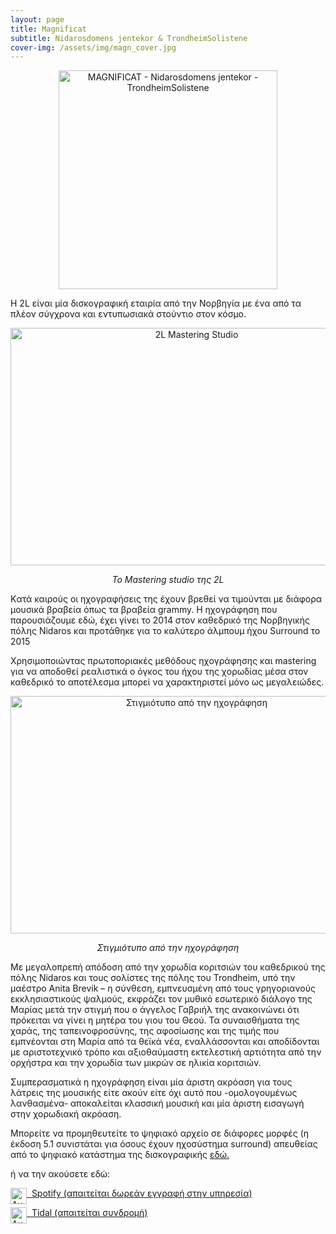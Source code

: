 ```yaml
---
layout: page
title: Magnificat
subtitle: Nidarosdomens jentekor & TrondheimSolistene
cover-img: /assets/img/magn_cover.jpg
---
```


<p style="text-align:center;">
 <img src="https://sgmsc.github.io/site/assets/img/magn_cover.jpg" alt="MAGNIFICAT - Nidarosdomens jentekor - TrondheimSolistene" style="width:350px;height:350px;">
</p>



Η 2L είναι μία δισκογραφική εταιρία από την Νορβηγία με ένα από τα πλέον σύγχρονα και εντυπωσιακά στούντιο στον κόσμο.

<div class="img-with-text">
<p style="text-align:center;">
<img src="https://images.ctfassets.net/4zjnzn055a4v/v5Fr54wzuQU0Qnk0Sqg3H/42ccacd6ab8f5686d4e2034c050d4ac2/Morten_Lindberg_PR_Image_1.jpg?w=1250&fm=jpg" alt="2L Mastering Studio" style="width:580px;height:380px;"> </p>
<p style="text-align:center;"> <em> To Mastering studio της 2L </em> </p>
</div>

Kατά καιρούς οι ηχογραφήσεις της έχουν βρεθεί να τιμούνται με διάφορα μουσικά βραβεία όπως τα βραβεία grammy.
Η ηχογράφηση που παρουσιάζουμε εδώ, έχει γίνει το 2014 στον καθεδρικό της Νορβηγικής πόλης Nidaros και προτάθηκε για το καλύτερο άλμπουμ ήχου Surround το 2015 

Χρησιμοποιώντας πρωτοποριακές μεθόδους ηχογράφησης και mastering για να αποδοθεί ρεαλιστικά ο όγκος του ήχου της χορωδίας μέσα στον καθεδρικό το αποτέλεσμα μπορεί να χαρακτηριστεί μόνο ως μεγαλειώδες.

<div class="img-with-text">
<p style="text-align:center;">
<img src="https://sgmsc.github.io/site/assets/img/choir.webp" alt="Στιγμιότυπο από την ηχογράφηση" style="width:580px;height:380px;"></p>
<p style="text-align:center;"> <em> Στιγμιότυπο από την ηχογράφηση </em> </p>
</div>

Με μεγαλοπρεπή απόδοση από την χορωδία κοριτσιών του καθεδρικού της πόλης Nidaros και τους σολίστες της πόλης του Trondheim, υπό την μαέστρο Anita Brevik – η σύνθεση, εμπνευσμένη από τους γρηγοριανούς εκκλησιαστικούς ψαλμούς, εκφράζει τον μυθικό εσωτερικό διάλογο της Μαρίας μετά την στιγμή που ο άγγελος Γαβριήλ της ανακοινώνει ότι πρόκειται να γίνει η μητέρα του γιου του Θεού. Τα συναισθήματα της χαράς, της ταπεινοφροσύνης, της αφοσίωσης και της τιμής που εμπνέονται στη Μαρία από τα θεϊκά νέα, εναλλάσσονται και αποδίδονται με αριστοτεχνικό τρόπο και αξιοθαύμαστη εκτελεστική αρτιότητα από την ορχήστρα και την χορωδία των μικρών σε ηλικία κοριτσιών.

Συμπερασματικά η ηχογράφηση είναι μία άριστη ακρόαση για τους λάτρεις της μουσικής είτε ακούν είτε όχι αυτό που -ομολογουμένως λανθασμένα- αποκαλείται κλασσική μουσική και μία άριστη εισαγωγή στην χορωδιακή ακρόαση.


Μπορείτε να προμηθευτείτε το ψηφιακό αρχείο σε διάφορες μορφές (η έκδοση 5.1 συνιστάται για όσους έχουν ηχοσύστημα surround) απευθείας από το ψηφιακό κατάστημα της δισκογραφικής <a href="https://shop.2l.no/collections/frontpage/products/magnificat-nidarosdomen?variant=39666385780919" target="_blank">εδώ.</a>

ή να την ακούσετε εδώ: 
<p style="text-align:left;">
  <img src="https://sgmsc.github.io/site/assets/img/spotify.png" alt="Ακούστε στο Spotify" style="float:left;width:26px;height:26px;">
  <a href="https://open.spotify.com/album/15fzAFOBebAi8U1q3rhsnC" target="_blank">  &nbsp;&nbsp;Spotify (απαιτείται δωρεάν εγγραφή στην υπηρεσία) </a>
</p>

<p>
  <img src="https://sgmsc.github.io/site/assets/img/tidal.png" alt="Ακούστε στο Tidal" style="float:left;width:26px;height:26px;">
  <a href="https://tidal.com/" target="_blank">  &nbsp;&nbsp;Tidal (απαιτείται συνδρομή) </a>
</p>